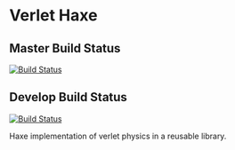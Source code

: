 Verlet Haxe
===========

Master Build Status
-------------------
[![Build Status](https://secure.travis-ci.org/mlopes/verlet-haxe.png?branch=master)](http://travis-ci.org/mlopes/verlet-haxe)

Develop Build Status
--------------------
[![Build Status](https://secure.travis-ci.org/mlopes/verlet-haxe.png?branch=develop)](http://travis-ci.org/mlopes/verlet-haxe)


Haxe implementation of verlet physics in a reusable library.
